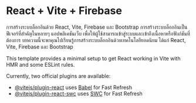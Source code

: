 # React + Vite + Firebase

การสร้างระบบล็อกอินด้วย React, Vite, Firebase และ Bootstrap
การสร้างระบบล็อกอินเป็นฟีเจอร์ที่สำคัญในหลายๆ แอปพลิเคชันเว็บ เพื่อให้ผู้ใช้สามารถเข้าสู่ระบบและเข้าถึงเนื้อหาหรือฟังก์ชันที่ต้องการ บทความนี้จะพาคุณไปเรียนรู้การสร้างระบบล็อกอินด้วยเทคโนโลยียอดนิยม ได้แก่ React, Vite, Firebase และ Bootstrap






This template provides a minimal setup to get React working in Vite with HMR and some ESLint rules.

Currently, two official plugins are available:

- [@vitejs/plugin-react](https://github.com/vitejs/vite-plugin-react/blob/main/packages/plugin-react/README.md) uses [Babel](https://babeljs.io/) for Fast Refresh
- [@vitejs/plugin-react-swc](https://github.com/vitejs/vite-plugin-react-swc) uses [SWC](https://swc.rs/) for Fast Refresh
